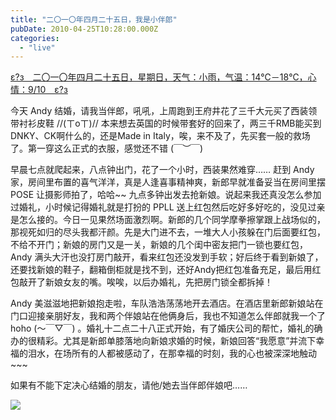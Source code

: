 ```yaml
---
title: "二〇一〇年四月二十五日，我是小伴郎"
pubDate: 2010-04-25T10:28:00.000Z
categories: 
  - "live"
---
```


[ε?з　二〇一〇年四月二十五日，星期日，天气：小雨，气温：14℃－18℃，心情：9/10　ε?з](https://www.liuweinan.com)

  

今天 Andy 结婚，请我当伴郎，吼吼，上周跑到王府井花了三千大元买了西装领带衬衫皮鞋 //(ㄒoㄒ)// 本来想去英国的时候带套好的回来了，两三千RMB能买到DNKY、CK啊什么的，还是Made in Italy，唉，来不及了，先买套一般的救场了。第一穿这么正式的衣服，感觉还不错 (￣︶￣)

早晨七点就爬起来，八点钟出门，花了一个小时，西装果然难穿…… 赶到 Andy 家，房间里布置的喜气洋洋，真是人逢喜事精神爽，新郎早就准备妥当在房间里摆 POSE 让摄影师拍了，哈哈~~ 九点多钟出发去抢新娘。说起来我还真没怎么参加过婚礼，小时候记得婚礼就是打扮的 PPLL 送上红包然后吃好多好吃的，没见过亲是怎么接的。今日一见果然场面激烈啊。新郎的几个同学摩拳擦掌跟上战场似的，那视死如归的尽头我都汗颜。先是大门进不去，一堆大人小孩躲在门后面要红包，不给不开门；新娘的房门又是一关，新娘的几个闺中密友把门一锁也要红包，Andy 满头大汗也没打房门敲开，看来红包还没发到手软；好后终于看到新娘了，还要找新娘的鞋子，翻箱倒柜就是找不到，还好Andy把红包准备充足，最后用红包敲开了新娘女友的嘴。唉唉，以后办婚礼，先把房门锁全都拆掉！

Andy 美滋滋地把新娘抱走啦，车队浩浩荡荡地开去酒店。在酒店里新郎新娘站在门口迎接亲朋好友，我和两个伴娘站在他俩身后，我也不知道怎么伴郎就我一个了 hoho (～￣▽￣) 。婚礼十二点二十八正式开始，有了婚庆公司的帮忙，婚礼的确办的很精彩。尤其是新郎单膝落地向新娘求婚的时候，新娘回答“我愿意”并流下幸福的泪水，在场所有的人都被感动了，在那幸福的时刻，我的心也被深深地触动~~~

如果有不能下定决心结婚的朋友，请他/她去当伴郎伴娘吧……

![](https://spaces.liuweinan.com/Picture/AndyWedding.jpg)
